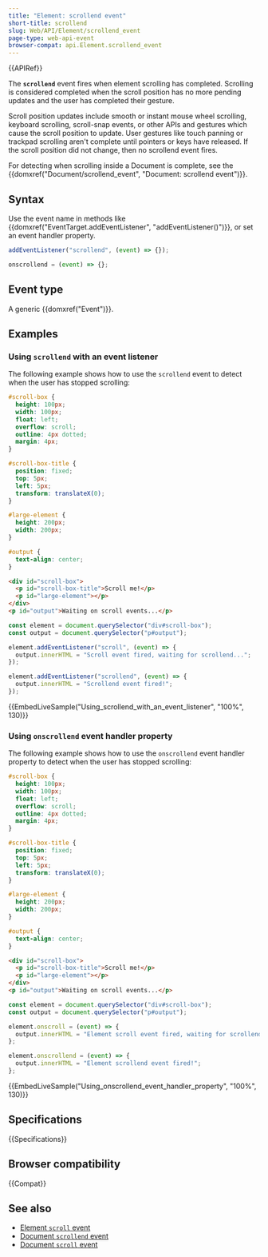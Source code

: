 ```yaml
---
title: "Element: scrollend event"
short-title: scrollend
slug: Web/API/Element/scrollend_event
page-type: web-api-event
browser-compat: api.Element.scrollend_event
---
```


{{APIRef}}

The **`scrollend`** event fires when element scrolling has completed.
Scrolling is considered completed when the scroll position has no more pending updates and the user has completed their gesture.

Scroll position updates include smooth or instant mouse wheel scrolling, keyboard scrolling, scroll-snap events, or other APIs and gestures which cause the scroll position to update.
User gestures like touch panning or trackpad scrolling aren't complete until pointers or keys have released.
If the scroll position did not change, then no scrollend event fires.

For detecting when scrolling inside a Document is complete, see the {{domxref("Document/scrollend_event", "Document: scrollend event")}}.

## Syntax

Use the event name in methods like {{domxref("EventTarget.addEventListener", "addEventListener()")}}, or set an event handler property.

```js
addEventListener("scrollend", (event) => {});

onscrollend = (event) => {};
```

## Event type

A generic {{domxref("Event")}}.

## Examples

### Using `scrollend` with an event listener

The following example shows how to use the `scrollend` event to detect when the user has stopped scrolling:

```css hidden
#scroll-box {
  height: 100px;
  width: 100px;
  float: left;
  overflow: scroll;
  outline: 4px dotted;
  margin: 4px;
}

#scroll-box-title {
  position: fixed;
  top: 5px;
  left: 5px;
  transform: translateX(0);
}

#large-element {
  height: 200px;
  width: 200px;
}

#output {
  text-align: center;
}
```

```html
<div id="scroll-box">
  <p id="scroll-box-title">Scroll me!</p>
  <p id="large-element"></p>
</div>
<p id="output">Waiting on scroll events...</p>
```

```js
const element = document.querySelector("div#scroll-box");
const output = document.querySelector("p#output");

element.addEventListener("scroll", (event) => {
  output.innerHTML = "Scroll event fired, waiting for scrollend...";
});

element.addEventListener("scrollend", (event) => {
  output.innerHTML = "Scrollend event fired!";
});
```

{{EmbedLiveSample("Using_scrollend_with_an_event_listener", "100%", 130)}}

### Using `onscrollend` event handler property

The following example shows how to use the `onscrollend` event handler property to detect when the user has stopped scrolling:

```css hidden
#scroll-box {
  height: 100px;
  width: 100px;
  float: left;
  overflow: scroll;
  outline: 4px dotted;
  margin: 4px;
}

#scroll-box-title {
  position: fixed;
  top: 5px;
  left: 5px;
  transform: translateX(0);
}

#large-element {
  height: 200px;
  width: 200px;
}

#output {
  text-align: center;
}
```

```html
<div id="scroll-box">
  <p id="scroll-box-title">Scroll me!</p>
  <p id="large-element"></p>
</div>
<p id="output">Waiting on scroll events...</p>
```

```js
const element = document.querySelector("div#scroll-box");
const output = document.querySelector("p#output");

element.onscroll = (event) => {
  output.innerHTML = "Element scroll event fired, waiting for scrollend...";
};

element.onscrollend = (event) => {
  output.innerHTML = "Element scrollend event fired!";
};
```

{{EmbedLiveSample("Using_onscrollend_event_handler_property", "100%", 130)}}

## Specifications

{{Specifications}}

## Browser compatibility

{{Compat}}

## See also

- [Element `scroll` event](/en-US/docs/Web/API/Element/scroll_event)
- [Document `scrollend` event](/en-US/docs/Web/API/Document/scrollend_event)
- [Document `scroll` event](/en-US/docs/Web/API/Document/scroll_event)

